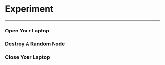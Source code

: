 <!-- .slide: data-background="../img/background/testing.jpeg" -->
# Experiment

---

### Open Your Laptop<!-- .element: class="fragment" -->
### Destroy A Random Node<!-- .element: class="fragment" -->
### Close Your Laptop<!-- .element: class="fragment" -->


<!-- .slide: data-background="../img/background/scared.jpeg" -->